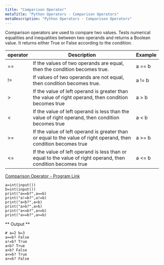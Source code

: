 ```yaml
---
title: "Comparison Operator"
metaTitle: "Python Operators - Comparison Operators"
metaDescription: "Python Operators - Comparison Operators"
---
```


Comparison operators are used to compare two values. Tests numerical equalities and inequalities between two operands and returns a Boolean value. It returns either True or False according to the condition.

|operator|Description|Example|
|----|----|----|
|==|If the values of two operands are equal, then the condition becomes true.|a == b|
|!=|If values of two operands are not equal, then condition becomes true.|a != b|
|>|If the value of left operand is greater than the value of right operand, then condition becomes true|a > b|
|<|If the value of left operand is less than the value of right operand, then condition becomes true|a < b|
|>=|If the value of left operand is greater than or equal to the value of right operand, then condition becomes true|a >= b|
|<=|If the value of left operand is less than or equal to the value of right operand, then condition becomes true|a <= b|

[Comparison Operator - Program Link](https://ideone.com/HqMF6Q)
```
a=int(input())
b=int(input())
print("a==b?",a==b)
print("a!=b?",a!=b)
print("a<b?",a<b)
print("a>b?",a>b)
print("a<=b?",a<=b)
print("a>=b?",a>=b)
```

** Output **
```
# a=2 b=3
a==b? False
a!=b? True
a<b? True
a>b? False
a<=b? True
a>=b? False
```

